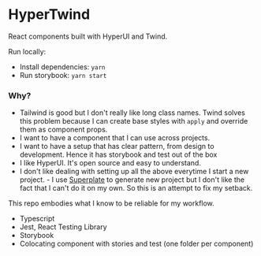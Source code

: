# HyperTwind

React components built with HyperUI and Twind.

Run locally:
- Install dependencies: `yarn`
- Run storybook: `yarn start`

### Why?

- Tailwind is good but I don't really like long class names. Twind solves this problem because I can create base styles with `apply` and override them as component props.
- I want to have a component that I can use across projects.
- I want to have a setup that has clear pattern, from design to development. Hence it has storybook and test out of the box
- I like HyperUI. It's open source and easy to understand.
- I don't like dealing with setting up all the above everytime I start a new project. - I use [Superplate](https://github.com/pankod/superplate) to generate new project but I don't like the fact that I can't do it on my own. So this is an attempt to fix my setback.

This repo embodies what I know to be reliable for my workflow.
- Typescript
- Jest, React Testing Library
- Storybook
- Colocating component with stories and test (one folder per component)
